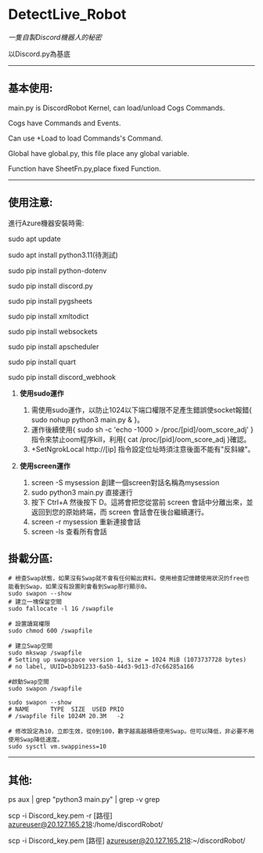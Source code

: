 # DetectLive_Robot
*一隻自製Discord機器人的秘密*

以Discord.py為基底

---

## 基本使用:

main.py is DiscordRobot Kernel, can load/unload Cogs Commands.

Cogs have Commands and Events.

Can use +Load to load Commands's Command.

Global have global.py, this file place any global variable. 

Function have SheetFn.py,place fixed Function.

---

## 使用注意:
進行Azure機器安裝時需:

sudo apt update

sudo apt install python3.11(待測試)

sudo pip install python-dotenv

sudo pip install discord.py

sudo pip install pygsheets

sudo pip install xmltodict

sudo pip install websockets

sudo pip install apscheduler

sudo pip install quart

sudo pip install discord_webhook

1. **使用sudo運作**
	1. 需使用sudo運作，以防止1024以下端口權限不足產生錯誤使socket報錯{ sudo nohup python3 main.py & }。
    2. 運作後續使用{ sudo sh -c 'echo -1000 > /proc/[pid]/oom_score_adj' }指令來禁止oom程序kill，利用{ cat /proc/[pid]/oom_score_adj }確認。
    3. +SetNgrokLocal http://[ip] 指令設定位址時須注意後面不能有"反斜線"。

2. **使用screen運作**
    1. screen -S mysession 創建一個screen對話名稱為mysession
    2. sudo python3 main.py 直接運行
    3. 按下 Ctrl+A 然後按下 D。這將會把您從當前 screen 會話中分離出來，並返回到您的原始終端，而 screen 會話會在後台繼續運行。
    4. screen -r mysession 重新連接會話
    5. screen -ls 查看所有會話

## 掛載分區:
```
# 檢查Swap狀態，如果沒有Swap就不會有任何輸出資料。使用檢查記憶體使用狀況的free也能看到Swap，如果沒有設置則會看到Swap那行顯示0。
sudo swapon --show
# 建立一塊保留空間
sudo fallocate -l 1G /swapfile

# 設置讀寫權限
sudo chmod 600 /swapfile

# 建立Swap空間
sudo mkswap /swapfile
# Setting up swapspace version 1, size = 1024 MiB (1073737728 bytes)
# no label, UUID=b3b91233-6a5b-44d3-9d13-d7c66285a166

#啟動Swap空間
sudo swapon /swapfile

sudo swapon --show
# NAME      TYPE  SIZE  USED PRIO
# /swapfile file 1024M 20.3M   -2

# 修改設定為10，立即生效，從0到100，數字越高越積極使用Swap。但可以降低，非必要不用使用Swap降低速度。
sudo sysctl vm.swappiness=10
```

---

## 其他:
ps aux | grep "python3 main.py" | grep -v grep

scp -i Discord_key.pem -r [路徑] azureuser@20.127.165.218:/home/discordRobot/

scp -i Discord_key.pem [路徑] azureuser@20.127.165.218:~/discordRobot/
